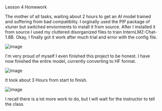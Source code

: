 Lesson 4 Homework

The mother of all tasks, waiting about 2 hours to get an AI model trained and suffering from bad compatiblity.
I orginally used the PIP package of xtuner but switched enviorments to install it from source.
After I installed it from source I used my cluttered disorganized files to train InternLM2-Chat-1.8B.
Okay, I finally got it work after much trial and error with the config file.

![image](Assets/screenshot10)

I'm very proud of myself I even finished this project to be honest.
I have now finished the entire model, currently converting to HF format.

![image](Assets/screenshot11)

It took about 3 Hours from start to finish.

![image](Assets/screenshot12)

I recall there is a lot more work to do, but I will wait for the instructor to tell the class.
